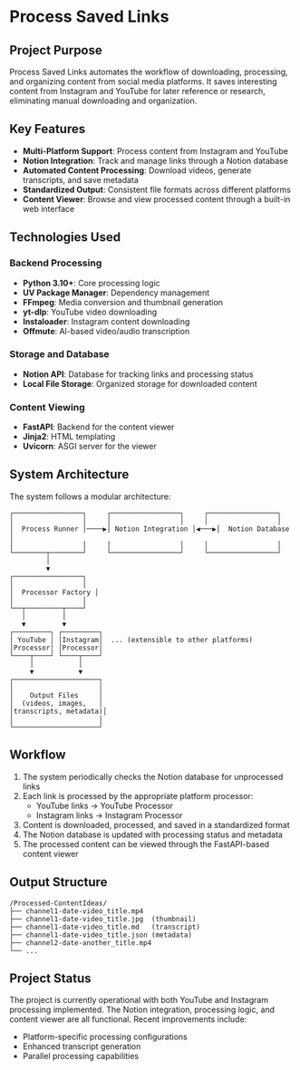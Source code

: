 # Process Saved Links

## Project Purpose

Process Saved Links automates the workflow of downloading, processing, and organizing content from social media platforms. It saves interesting content from Instagram and YouTube for later reference or research, eliminating manual downloading and organization.

## Key Features

- **Multi-Platform Support**: Process content from Instagram and YouTube
- **Notion Integration**: Track and manage links through a Notion database
- **Automated Content Processing**: Download videos, generate transcripts, and save metadata
- **Standardized Output**: Consistent file formats across different platforms
- **Content Viewer**: Browse and view processed content through a built-in web interface

## Technologies Used

### Backend Processing
- **Python 3.10+**: Core processing logic
- **UV Package Manager**: Dependency management
- **FFmpeg**: Media conversion and thumbnail generation
- **yt-dlp**: YouTube video downloading
- **Instaloader**: Instagram content downloading
- **Offmute**: AI-based video/audio transcription

### Storage and Database
- **Notion API**: Database for tracking links and processing status
- **Local File Storage**: Organized storage for downloaded content

### Content Viewing
- **FastAPI**: Backend for the content viewer
- **Jinja2**: HTML templating
- **Uvicorn**: ASGI server for the viewer

## System Architecture

The system follows a modular architecture:

```
┌─────────────────┐     ┌─────────────────┐     ┌─────────────────┐
│                 │     │                 │     │                 │
│  Process Runner │────▶│ Notion Integration │◀───▶│  Notion Database │
│                 │     │                 │     │                 │
└────────┬────────┘     └─────────────────┘     └─────────────────┘
         │
         ▼
┌─────────────────┐
│                 │
│  Processor Factory │
│                 │
└──┬─────────┬────┘
   │         │
   ▼         ▼
┌─────────┐ ┌─────────┐
│ YouTube │ │Instagram│  ... (extensible to other platforms)
│Processor│ │Processor│
└────┬────┘ └────┬────┘
     │           │
     ▼           ▼
┌─────────────────────┐
│                     │
│    Output Files     │
│  (videos, images,   │
│transcripts, metadata)│
│                     │
└─────────────────────┘
```

## Workflow

1. The system periodically checks the Notion database for unprocessed links
2. Each link is processed by the appropriate platform processor:
   - YouTube links → YouTube Processor
   - Instagram links → Instagram Processor
3. Content is downloaded, processed, and saved in a standardized format
4. The Notion database is updated with processing status and metadata
5. The processed content can be viewed through the FastAPI-based content viewer

## Output Structure

```
/Processed-ContentIdeas/
├── channel1-date-video_title.mp4
├── channel1-date-video_title.jpg  (thumbnail)
├── channel1-date-video_title.md   (transcript)
├── channel1-date-video_title.json (metadata)
├── channel2-date-another_title.mp4
└── ...
```

## Project Status

The project is currently operational with both YouTube and Instagram processing implemented. The Notion integration, processing logic, and content viewer are all functional. Recent improvements include:
- Platform-specific processing configurations
- Enhanced transcript generation
- Parallel processing capabilities 